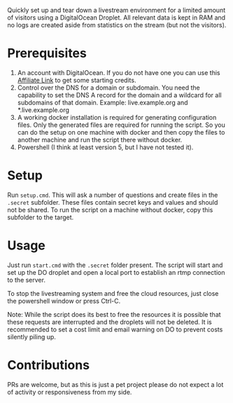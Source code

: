 Quickly set up and tear down a livestream environment for a limited amount of visitors using a DigitalOcean Droplet. All relevant data is kept in RAM and no logs are created aside from statistics on the stream (but not the visitors).

# Prerequisites

1. An account with DigitalOcean. If you do not have one you can use this [Affiliate Link](https://m.do.co/c/da5afaa104b4) to get some starting credits.
2. Control over the DNS for a domain or subdomain. You need the capability to set the DNS A record for the domain and a wildcard for all subdomains of that domain. Example: live.example.org and *.live.example.org
3. A working docker installation is required for generating configuration files. Only the generated files are required for running the script. So you can do the setup on one machine with docker and then copy the files to another machine and run the script there without docker.
4. Powershell (I think at least version 5, but I have not tested it).

# Setup

Run `setup.cmd`. This will ask a number of questions and create files in the `.secret` subfolder. These files contain secret keys and values and should not be shared. To run the script on a machine without docker, copy this subfolder to the target.

# Usage

Just run `start.cmd` with the `.secret` folder present. The script will start and set up the DO droplet and open a local port to establish an rtmp connection to the server.

To stop the livestreaming system and free the cloud resources, just close the powershell window or press Ctrl-C.

Note: While the script does its best to free the resources it is possible that these requests are interrupted and the droplets will not be deleted. It is recommended to set a cost limit and email warning on DO to prevent costs silently piling up.

# Contributions

PRs are welcome, but as this is just a pet project please do not expect a lot of activity or responsiveness from my side.